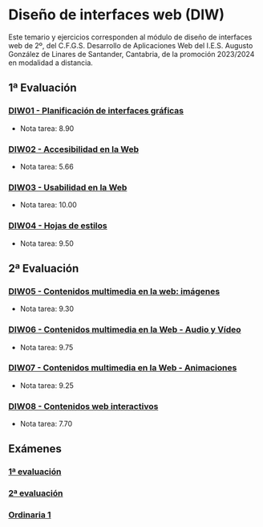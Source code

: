 # Diseño de interfaces web (DIW)
Este temario y ejercicios corresponden al módulo de diseño de interfaces web de 2º, del C.F.G.S. Desarrollo de Aplicaciones Web del I.E.S. Augusto González de Linares de Santander, Cantabria, de la promoción 2023/2024 en modalidad a distancia.
## 1ª Evaluación
### [DIW01 - Planificación de interfaces gráficas](DIW01%20-%20Planificaci%C3%B3n%20de%20interfaces%20gr%C3%A1ficas)
* Nota tarea:  8.90
### [DIW02 - Accesibilidad en la Web](DIW02%20-%20Accesibilidad%20en%20la%20Web)
* Nota tarea:  5.66
### [DIW03 - Usabilidad en la Web](DIW03%20-%20Usabilidad%20en%20la%20Web)
* Nota tarea: 10.00
### [DIW04 - Hojas de estilos](DIW04%20-%20Hojas%20de%20estilos)
* Nota tarea:  9.50
## 2ª Evaluación
### [DIW05 - Contenidos multimedia en la web: imágenes](DIW05%20-%20Contenidos%20multimedia%20en%20la%20Web%20-%20Im%C3%A1genes)
* Nota tarea:  9.30
### [DIW06 - Contenidos multimedia en la Web - Audio y Vídeo](DIW06%20-%20Contenidos%20multimedia%20en%20la%20Web%20-%20Audio%20y%20V%C3%ADdeo)
* Nota tarea:  9.75
### [DIW07 - Contenidos multimedia en la Web - Animaciones](DIW07%20-%20Contenidos%20multimedia%20en%20la%20Web%20-%20Animaciones)
* Nota tarea:  9.25
### [DIW08 - Contenidos web interactivos](DIW08%20-%20Contenidos%20web%20interactivos)
* Nota tarea:  7.70
## Exámenes
### [1ª evaluación](DIW%20-%20Examen%201ª%20evaluación)
### [2ª evaluación](DIW%20-%20Examen%202%C2%AA%20evaluaci%C3%B3n)
### [Ordinaria 1]()
